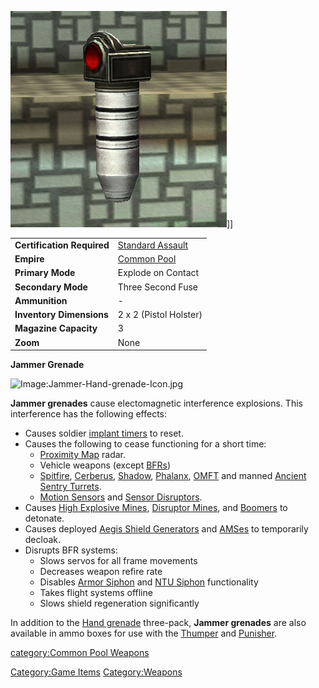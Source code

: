 ![](../images/Jammer_grenade.jpg "fig:Jammer_grenade.jpg")\]\]

|                            |                                                           |
| -------------------------- | --------------------------------------------------------- |
| **Certification Required** | [Standard Assault](../certifications/Standard_Assault.md) |
| **Empire**                 | [Common Pool](../terminology/Common_Pool.md)              |
| **Primary Mode**           | Explode on Contact                                        |
| **Secondary Mode**         | Three Second Fuse                                         |
| **Ammunition**             | \-                                                        |
| **Inventory Dimensions**   | 2 x 2 (Pistol Holster)                                    |
| **Magazine Capacity**      | 3                                                         |
| **Zoom**                   | None                                                      |

**Jammer Grenade**

![Image:Jammer-Hand-grenade-Icon.jpg](Jammer-Hand-grenade-Icon.jpg "Image:Jammer-Hand-grenade-Icon.jpg")

**Jammer grenades** cause electomagnetic interference explosions. This
interference has the following effects:

- Causes soldier [implant timers](../implants/Implants.md) to reset.
- Causes the following to cease functioning for a short time:
  - [Proximity Map](../terminology/Proximity_Map.md) radar.
  - Vehicle weapons (except [BFRs](../vehicles/BattleFrame_Robotics.md))
  - [Spitfire](Adaptive_Construction_Engine.md#Spitfire_Turret),
    [Cerberus](Cerberus_Turret.md),
    [Shadow](Shadow_Turret.md),
    [Phalanx](../items/Phalanx.md), [OMFT](One-Manned_Field_Turret.md) and
    manned [Ancient Sentry
    Turrets](../items/Ancient_Sentry_Turret.md).
  - [Motion
    Sensors](Adaptive_Construction_Engine.md#Motion_Sensor_Alarm)
    and [Sensor Disruptors](../items/Sensor_Disruptor.md).
- Causes [High Explosive
  Mines](Adaptive_Construction_Engine.md#High_Explosive_Mine),
  [Disruptor Mines](Disruptor_Mine.md), and
  [Boomers](<Adaptive_Construction_Engine#Remote-Detonated_Charge_(Boomer)>)
  to detonate.
- Causes deployed [Aegis Shield
  Generators](Aegis_Shield_Generator.md) and
  [AMSes](../vehicles/Advanced_Mobile_Station.md) to temporarily decloak.
- Disrupts BFR systems:
  - Slows servos for all frame movements
  - Decreases weapon refire rate
  - Disables [Armor Siphon](Armor_Siphon.md) and [NTU
    Siphon](NTU_Siphon.md) functionality
  - Takes flight systems offline
  - Slows shield regeneration significantly

In addition to the [Hand grenade](Hand_grenade.md) three-pack,
**Jammer grenades** are also available in ammo boxes for use with the
[Thumper](Thumper.md) and [Punisher](Punisher.md).

[category:Common Pool Weapons](category:Common_Pool_Weapons.md)

[Category:Game Items](Category:Game_Items.md)
[Category:Weapons](Category:Weapons.md)

